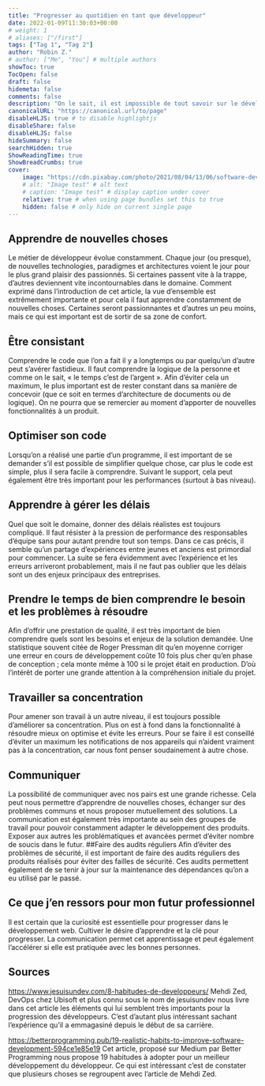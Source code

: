 ```yaml
---
title: "Progresser au quotidien en tant que développeur"
date: 2022-01-09T11:30:03+00:00
# weight: 1
# aliases: ["/first"]
tags: ["Tag 1", "Tag 2"]
author: "Robin Z."
# author: ["Me", "You"] # multiple authors
showToc: true
TocOpen: false
draft: false
hidemeta: false
comments: false
description: "On le sait, il est impossible de tout savoir sur le développement et la programmation en général. C’est un domaine beaucoup trop vaste pour une seule personne et c’est aussi ce qui en fait un métier extrêmement passionnant. Néanmoins, plus on a une vue d’ensemble de ces compétences, plus les choix aux moments de réaliser un projet risquent d’être judicieux. Mais alors, comment faire pour progresser au quotidien en tant que développeur ? Voici un petit résumé de mes lectures :"
canonicalURL: "https://canonical.url/to/page"
disableHLJS: true # to disable highlightjs
disableShare: false
disableHLJS: false
hideSummary: false
searchHidden: true
ShowReadingTime: true
ShowBreadCrumbs: true
cover:
    image: "https://cdn.pixabay.com/photo/2021/08/04/13/06/software-developer-6521720_960_720.jpg" # image path/url
    # alt: "Image test" # alt text
    # caption: "Image test" # display caption under cover
    relative: true # when using page bundles set this to true
    hidden: false # only hide on current single page
---
```


## Apprendre de nouvelles choses
Le métier de développeur évolue constamment. Chaque jour (ou presque), de nouvelles technologies, paradigmes et architectures voient le jour pour le plus grand plaisir des passionnés. Si certaines passent vite à la trappe, d’autres deviennent vite incontournables dans le domaine. Comment exprimé dans l’introduction de cet article, la vue d’ensemble est extrêmement importante et pour cela il faut apprendre constamment de nouvelles choses. Certaines seront passionnantes et d’autres un peu moins, mais ce qui est important est de sortir de sa zone de confort.
## Être consistant
Comprendre le code que l’on a fait il y a longtemps ou par quelqu’un d’autre peut s’avérer fastidieux. Il faut comprendre la logique de la personne et comme on le sait, « le temps c’est de l’argent ». Afin d’éviter cela un maximum, le plus important est de rester constant dans sa manière de concevoir (que ce soit en termes d’architecture de documents ou de logique). On ne pourra que se remercier au moment d’apporter de nouvelles fonctionnalités à un produit.
## Optimiser son code
Lorsqu’on a réalisé une partie d’un programme, il est important de se demander s’il est possible de simplifier quelque chose, car plus le code est simple, plus il sera facile à comprendre. Suivant le support, cela peut également être très important pour les performances (surtout à bas niveau).
## Apprendre à gérer les délais
Quel que soit le domaine, donner des délais réalistes est toujours compliqué. Il faut résister à la pression de performance des responsables d’équipe sans pour autant prendre tout son temps. Dans ce cas précis, il semble qu’un partage d’expériences entre jeunes et anciens est primordial pour commencer. La suite se fera évidemment avec l’expérience et les erreurs arriveront probablement, mais il ne faut pas oublier que les délais sont un des enjeux principaux des entreprises.
## Prendre le temps de bien comprendre le besoin et les problèmes à résoudre
Afin d’offrir une prestation de qualité, il est très important de bien comprendre quels sont les besoins et enjeux de la solution demandée. Une statistique souvent citée de Roger Pressman dit qu’en moyenne corriger une erreur en cours de développement coûte 10 fois plus cher qu’en phase de conception ; cela monte même à 100 si le projet était en production. D’où l’intérêt de porter une grande attention à la compréhension initiale du projet.
## Travailler sa concentration
Pour amener son travail à un autre niveau, il est toujours possible d’améliorer sa concentration. Plus on est à fond dans la fonctionnalité à résoudre mieux on optimise et évite les erreurs. Pour se faire il est conseillé d’éviter un maximum les notifications de nos appareils qui n’aident vraiment pas à la concentration, car nous font penser soudainement à autre chose.
## Communiquer
La possibilité de communiquer avec nos pairs est une grande richesse. Cela peut nous permettre d’apprendre de nouvelles choses, échanger sur des problèmes communs et nous proposer mutuellement des solutions. La communication est également très importante au sein des groupes de travail pour pouvoir constamment adapter le développement des produits. Exposer aux autres les problématiques et avancées permet d’éviter nombre de soucis dans le futur.
##Faire des audits réguliers
Afin d’éviter des problèmes de sécurité, il est important de faire des audits réguliers des produits réalisés pour éviter des failles de sécurité. Ces audits permettent également de se tenir à jour sur la maintenance des dépendances qu’on a eu utilisé par le passé.
## Ce que j’en ressors pour mon futur professionnel
Il est certain que la curiosité est essentielle pour progresser dans le développement web. Cultiver le désire d’apprendre et la clé pour progresser. La communication permet cet apprentissage et peut également l’accélérer si elle est pratiquée avec les bonnes personnes.
## Sources
https://www.jesuisundev.com/8-habitudes-de-developpeurs/
Mehdi Zed, DevOps chez Ubisoft et plus connu sous le nom de jesuisundev nous livre dans cet article les éléments qui lui semblent très importants pour la progression des développeurs. C’est d’autant plus intéressant sachant l’expérience qu’il a emmagasiné depuis le début de sa carrière.

https://betterprogramming.pub/19-realistic-habits-to-improve-software-development-594ce1e85e19
Cet article, proposé sur Medium par Better Programming nous propose 19 habitudes à adopter pour un meilleur développement du développeur. Ce qui est intéressant c’est de constater que plusieurs choses se regroupent  avec l’article de Mehdi Zed.
